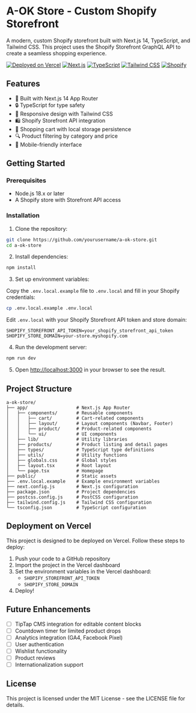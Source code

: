 # A-OK Store - Custom Shopify Storefront

A modern, custom Shopify storefront built with Next.js 14, TypeScript, and Tailwind CSS. This project uses the Shopify Storefront GraphQL API to create a seamless shopping experience.

[![Deployed on Vercel](https://img.shields.io/badge/Deployed%20on-Vercel-black.svg)](https://vercel.com)
[![Next.js](https://img.shields.io/badge/Next.js-14-black.svg)](https://nextjs.org/)
[![TypeScript](https://img.shields.io/badge/TypeScript-5.3-blue.svg)](https://www.typescriptlang.org/)
[![Tailwind CSS](https://img.shields.io/badge/Tailwind%20CSS-3.4-38B2AC.svg)](https://tailwindcss.com/)
[![Shopify](https://img.shields.io/badge/Shopify-API-7AB55C.svg)](https://shopify.dev/docs/api/storefront)

## Features

- 🚀 Built with Next.js 14 App Router
- 🔒 TypeScript for type safety
- 💅 Responsive design with Tailwind CSS
- 🛍️ Shopify Storefront API integration
- 🛒 Shopping cart with local storage persistence
- 🔍 Product filtering by category and price
- 📱 Mobile-friendly interface

## Getting Started

### Prerequisites

- Node.js 18.x or later
- A Shopify store with Storefront API access

### Installation

1. Clone the repository:

```bash
git clone https://github.com/yourusername/a-ok-store.git
cd a-ok-store
```

2. Install dependencies:

```bash
npm install
```

3. Set up environment variables:

Copy the `.env.local.example` file to `.env.local` and fill in your Shopify credentials:

```bash
cp .env.local.example .env.local
```

Edit `.env.local` with your Shopify Storefront API token and store domain:

```
SHOPIFY_STOREFRONT_API_TOKEN=your_shopify_storefront_api_token
SHOPIFY_STORE_DOMAIN=your-store.myshopify.com
```

4. Run the development server:

```bash
npm run dev
```

5. Open [http://localhost:3000](http://localhost:3000) in your browser to see the result.

## Project Structure

```
a-ok-store/
├── app/                  # Next.js App Router
│   ├── components/       # Reusable components
│   │   ├── cart/         # Cart-related components
│   │   ├── layout/       # Layout components (Navbar, Footer)
│   │   ├── product/      # Product-related components
│   │   └── ui/           # UI components
│   ├── lib/              # Utility libraries
│   ├── products/         # Product listing and detail pages
│   ├── types/            # TypeScript type definitions
│   ├── utils/            # Utility functions
│   ├── globals.css       # Global styles
│   ├── layout.tsx        # Root layout
│   └── page.tsx          # Homepage
├── public/               # Static assets
├── .env.local.example    # Example environment variables
├── next.config.js        # Next.js configuration
├── package.json          # Project dependencies
├── postcss.config.js     # PostCSS configuration
├── tailwind.config.js    # Tailwind CSS configuration
└── tsconfig.json         # TypeScript configuration
```

## Deployment on Vercel

This project is designed to be deployed on Vercel. Follow these steps to deploy:

1. Push your code to a GitHub repository
2. Import the project in the Vercel dashboard
3. Set the environment variables in the Vercel dashboard:
   - `SHOPIFY_STOREFRONT_API_TOKEN`
   - `SHOPIFY_STORE_DOMAIN`
4. Deploy!

## Future Enhancements

- [ ] TipTap CMS integration for editable content blocks
- [ ] Countdown timer for limited product drops
- [ ] Analytics integration (GA4, Facebook Pixel)
- [ ] User authentication
- [ ] Wishlist functionality
- [ ] Product reviews
- [ ] Internationalization support

## License

This project is licensed under the MIT License - see the LICENSE file for details.
